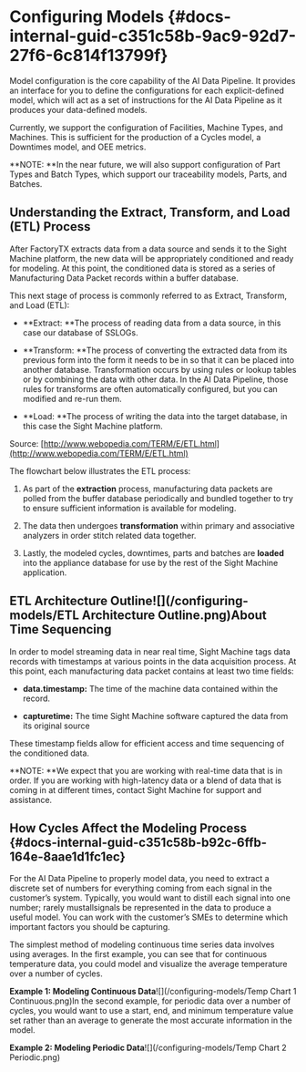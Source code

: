 # Configuring Models {#docs-internal-guid-c351c58b-9ac9-92d7-27f6-6c814f13799f}

Model configuration is the core capability of the AI Data Pipeline. It provides an interface for you to define the configurations for each explicit-defined model, which will act as a set of instructions for the AI Data Pipeline as it produces your data-defined models.

Currently, we support the configuration of Facilities, Machine Types, and Machines. This is sufficient for the production of a Cycles model, a Downtimes model, and OEE metrics.

**NOTE: **In the near future, we will also support configuration of Part Types and Batch Types, which support our traceability models, Parts, and Batches.

## Understanding the Extract, Transform, and Load \(ETL\) Process

After FactoryTX extracts data from a data source and sends it to the Sight Machine platform, the new data will be appropriately conditioned and ready for modeling. At this point, the conditioned data is stored as a series of Manufacturing Data Packet records within a buffer database.

This next stage of process is commonly referred to as Extract, Transform, and Load \(ETL\):

* **Extract: **The process of reading data from a data source, in this case our database of SSLOGs.

* **Transform: **The process of converting the extracted data from its previous form into the form it needs to be in so that it can be placed into another database. Transformation occurs by using rules or lookup tables or by combining the data with other data. In the AI Data Pipeline, those rules for transforms are often automatically configured, but you can modified and re-run them.

* **Load: **The process of writing the data into the target database, in this case the Sight Machine platform.

Source: [http://www.webopedia.com/TERM/E/ETL.html](http://www.webopedia.com/TERM/E/ETL.html)

The flowchart below illustrates the ETL process:

1. As part of the **extraction** process, manufacturing data packets are polled from the buffer database periodically and bundled together to try to ensure sufficient information is available for modeling.

2. The data then undergoes **transformation** within primary and associative analyzers in order stitch related data together.

3. Lastly, the modeled cycles, downtimes, parts and batches are **loaded** into the appliance database for use by the rest of the Sight Machine application.

## **ETL Architecture Outline**![](/configuring-models/ETL Architecture Outline.png)About Time Sequencing

In order to model streaming data in near real time, Sight Machine tags data records with timestamps at various points in the data acquisition process. At this point, each manufacturing data packet contains at least two time fields:

* **data.timestamp:** The time of the machine data contained within the record.

* **capturetime:** The time Sight Machine software captured the data from its original source

These timestamp fields allow for efficient access and time sequencing of the conditioned data.

**NOTE: **We expect that you are working with real-time data that is in order. If you are working with high-latency data or a blend of data that is coming in at different times, contact Sight Machine for support and assistance.

## How Cycles Affect the Modeling Process {#docs-internal-guid-c351c58b-b92c-6ffb-164e-8aae1d1fc1ec}

For the AI Data Pipeline to properly model data, you need to extract a discrete set of numbers for everything coming from each signal in the customer’s system. Typically, you would want to distill each signal into one number; rarely mustallsignals be represented in the data to produce a useful model. You can work with the customer’s SMEs to determine which important factors you should be capturing.

The simplest method of modeling continuous time series data involves using averages. In the first example, you can see that for continuous temperature data, you could model and visualize the average temperature over a number of cycles.

**Example 1: Modeling Continuous Data**![](/configuring-models/Temp Chart 1 Continuous.png)In the second example, for periodic data over a number of cycles, you would want to use a start, end, and minimum temperature value set rather than an average to generate the most accurate information in the model.

**Example 2: Modeling Periodic Data**![](/configuring-models/Temp Chart 2 Periodic.png)

